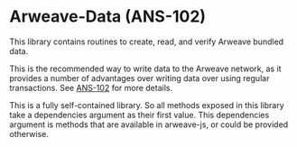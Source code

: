# Arweave-Data (ANS-102)

This library contains routines to create, read, and verify Arweave bundled data.

This is the recommended way to write data to the Arweave network, as it provides a number of advantages over writing data over using regular transactions. See [ANS-102](https://github.com/ArweaveTeam/arweave-standards/blob/master/ans/ANS-102.md) for more details.

This is a fully self-contained library. So all methods exposed in this library take a dependencies argument as their first value. This dependencies argument is methods that are available in arweave-js, or could be provided
otherwise.
